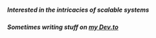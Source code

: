 <h5>Interested in the intricacies of scalable systems</h5>
<h5>Sometimes writing stuff on <a href="https://dev.to/ragrag"><b>my Dev.to</b></a> </h5>
<!-- <h5>Recent Articles  <img height="22" width="22" src="https://d2fltix0v2e0sb.cloudfront.net/dev-badge.svg">  <img/> </h5>-->

<!-- BLOG-POST-LIST:START -->
<!---
- [Youtube GIF Maker Using Next.js, Node and RabbitMQ](https://dev.to/ragrag/getting-started-youtube-gif-maker-using-next-js-node-and-rabbitmq-1cl9)   
- [Asynchronous Request-Response Pattern](https://dev.to/ragrag/asynchronous-request-response-pattern-2pbj)   
- [Adding A Pub/Sub layer To Your Express Backend](https://dev.to/ragrag/adding-a-pub-sub-layer-to-your-express-backend-3p09)   
-->
<!-- BLOG-POST-LIST:END -->

<!---
<h6>Find Me</h6>
<div align="center">
<a href="https://www.linkedin.com/in/raggi-h/" target="_blank">
<img src=https://img.shields.io/badge/linkedin-%231E77B5.svg?&style=for-the-badge&logo=linkedin&logoColor=white alt=linkedin style="margin-bottom: 5px;" />
</a>
<a href="https://twitter.com/ragragg_" target="_blank">
<img src=https://img.shields.io/badge/twitter-%2300acee.svg?&style=for-the-badge&logo=twitter&logoColor=white alt=twitter style="margin-bottom: 5px;" />
</a>
</div>  
-->

<!---
<tr><td valign="top" width="10%"></td><td valign="top" width="80%">
<h6>Technologies of Interest</h6>
<div align="center">
    <img src="typescript-original.svg" alt="TypeScript" width="40" />
    <img src="nodejs-original.svg" alt="Node.Js" width="40" />
    <img src="react-original.svg" alt="React" width="40" />
    <img src="postgresql-original.svg" alt="PostgresSQL" width="40" />
    <img src="mongodb-original.svg" alt="mongodb" width="40" />
</div></td><td valign="top" width="10%"></td></tr>
-->
